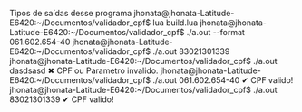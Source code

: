 Tipos de saídas desse programa
jhonata@jhonata-Latitude-E6420:~/Documentos/validador_cpf$ lua build.lua 
jhonata@jhonata-Latitude-E6420:~/Documentos/validador_cpf$ ./a.out --format
061.602.654-40
jhonata@jhonata-Latitude-E6420:~/Documentos/validador_cpf$ ./a.out
83021301339
jhonata@jhonata-Latitude-E6420:~/Documentos/validador_cpf$ ./a.out dasdsasd
✖ CPF ou Parametro invalido.
jhonata@jhonata-Latitude-E6420:~/Documentos/validador_cpf$ ./a.out 061.602.654-40
✔ CPF valido!
jhonata@jhonata-Latitude-E6420:~/Documentos/validador_cpf$ ./a.out 83021301339
✔ CPF valido!
